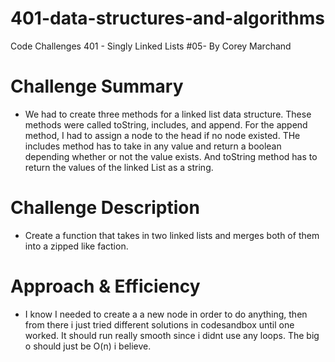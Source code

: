 # 401-data-structures-and-algorithms
Code Challenges 401 - Singly Linked Lists #05- By Corey Marchand

# Challenge Summary
* We had to create three methods for a linked list data structure.  These methods were called toString, includes, and append.  For the append method, I had to assign a node to the head if no node existed.  THe includes method has to take in any value and return a boolean depending whether or not the value exists.  And toString method has to return the values of the linked List as a string.   

# Challenge Description
* Create a function that takes in two linked lists and merges both of them into a zipped like faction.

# Approach & Efficiency
* I know I needed to create a a new node in order to do anything, then from there i just tried different solutions in codesandbox until one worked. It should run really smooth since i didnt use any loops.  The big o should just be O(n) i believe.  